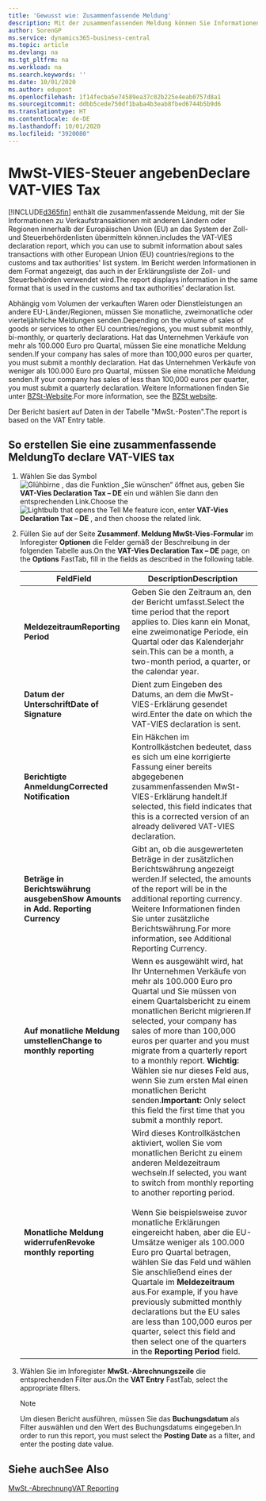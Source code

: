 ```yaml
---
title: 'Gewusst wie: Zusammenfassende Meldung'
description: Mit der zusammenfassenden Meldung können Sie Informationen zu Verkaufstransaktionen mit anderen Ländern oder Regionen innerhalb der Europäischen Union (EU) an das System der Zoll- und Steuerbehördenlisten übermitteln.
author: SorenGP
ms.service: dynamics365-business-central
ms.topic: article
ms.devlang: na
ms.tgt_pltfrm: na
ms.workload: na
ms.search.keywords: ''
ms.date: 10/01/2020
ms.author: edupont
ms.openlocfilehash: 1f14fecba5e74589ea37c02b225e4eab0757d8a1
ms.sourcegitcommit: ddbb5cede750df1baba4b3eab8fbed6744b5b9d6
ms.translationtype: HT
ms.contentlocale: de-DE
ms.lasthandoff: 10/01/2020
ms.locfileid: "3920080"
---
```

# <a name="declare-vat-vies-tax"></a><span data-ttu-id="af6b9-103">MwSt-VIES-Steuer angeben</span><span class="sxs-lookup"><span data-stu-id="af6b9-103">Declare VAT-VIES Tax</span></span>
[!INCLUDE[d365fin](../../includes/d365fin_md.md)] <span data-ttu-id="af6b9-104">enthält die zusammenfassende Meldung, mit der Sie Informationen zu Verkaufstransaktionen mit anderen Ländern oder Regionen innerhalb der Europäischen Union (EU) an das System der Zoll- und Steuerbehördenlisten übermitteln können.</span><span class="sxs-lookup"><span data-stu-id="af6b9-104">includes the VAT-VIES declaration report, which you can use to submit information about sales transactions with other European Union (EU) countries/regions to the customs and tax authorities' list system.</span></span> <span data-ttu-id="af6b9-105">Im Bericht werden Informationen in dem Format angezeigt, das auch in der Erklärungsliste der Zoll- und Steuerbehörden verwendet wird.</span><span class="sxs-lookup"><span data-stu-id="af6b9-105">The report displays information in the same format that is used in the customs and tax authorities' declaration list.</span></span>  

<span data-ttu-id="af6b9-106">Abhängig vom Volumen der verkauften Waren oder Dienstleistungen an andere EU-Länder/Regionen, müssen Sie monatliche, zweimonatliche oder vierteljährliche Meldungen senden.</span><span class="sxs-lookup"><span data-stu-id="af6b9-106">Depending on the volume of sales of goods or services to other EU countries/regions, you must submit monthly, bi-monthly, or quarterly declarations.</span></span> <span data-ttu-id="af6b9-107">Hat das Unternehmen Verkäufe von mehr als 100.000 Euro pro Quartal, müssen Sie eine monatliche Meldung senden.</span><span class="sxs-lookup"><span data-stu-id="af6b9-107">If your company has sales of more than 100,000 euros per quarter, you must submit a monthly declaration.</span></span> <span data-ttu-id="af6b9-108">Hat das Unternehmen Verkäufe von weniger als 100.000 Euro pro Quartal, müssen Sie eine monatliche Meldung senden.</span><span class="sxs-lookup"><span data-stu-id="af6b9-108">If your company has sales of less than 100,000 euros per quarter, you must submit a quarterly declaration.</span></span> <span data-ttu-id="af6b9-109">Weitere Informationen finden Sie unter [BZSt-Website](https://go.microsoft.com/fwlink/?LinkId=204368).</span><span class="sxs-lookup"><span data-stu-id="af6b9-109">For more information, see the [BZSt website](https://go.microsoft.com/fwlink/?LinkId=204368).</span></span>  

<span data-ttu-id="af6b9-110">Der Bericht basiert auf Daten in der Tabelle "MwSt.-Posten".</span><span class="sxs-lookup"><span data-stu-id="af6b9-110">The report is based on the VAT Entry table.</span></span>  

## <a name="to-declare-vat-vies-tax"></a><span data-ttu-id="af6b9-111">So erstellen Sie eine zusammenfassende Meldung</span><span class="sxs-lookup"><span data-stu-id="af6b9-111">To declare VAT-VIES tax</span></span>  

1.  <span data-ttu-id="af6b9-112">Wählen Sie das Symbol ![Glühbirne , das die Funktion „Sie wünschen“ öffnet](../../media/ui-search/search_small.png "Was möchten Sie tun?") aus, geben Sie **VAT-Vies Declaration Tax – DE** ein und wählen Sie dann den entsprechenden Link.</span><span class="sxs-lookup"><span data-stu-id="af6b9-112">Choose the ![Lightbulb that opens the Tell Me feature](../../media/ui-search/search_small.png "Tell me what you want to do") icon, enter **VAT-Vies Declaration Tax – DE** , and then choose the related link.</span></span>  
2.  <span data-ttu-id="af6b9-113">Füllen Sie auf der Seite **Zusammenf. Meldung MwSt-Vies-Formular** im Inforegister **Optionen** die Felder gemäß der Beschreibung in der folgenden Tabelle aus.</span><span class="sxs-lookup"><span data-stu-id="af6b9-113">On the **VAT-Vies Declaration Tax – DE** page, on the **Options** FastTab, fill in the fields as described in the following table.</span></span>  

    |<span data-ttu-id="af6b9-114">Feld</span><span class="sxs-lookup"><span data-stu-id="af6b9-114">Field</span></span>|<span data-ttu-id="af6b9-115">Description</span><span class="sxs-lookup"><span data-stu-id="af6b9-115">Description</span></span>|  
    |---------------------------------|---------------------------------------|  
    |<span data-ttu-id="af6b9-116">**Meldezeitraum**</span><span class="sxs-lookup"><span data-stu-id="af6b9-116">**Reporting Period**</span></span>|<span data-ttu-id="af6b9-117">Geben Sie den Zeitraum an, den der Bericht umfasst.</span><span class="sxs-lookup"><span data-stu-id="af6b9-117">Select the time period that the report applies to.</span></span> <span data-ttu-id="af6b9-118">Dies kann ein Monat, eine zweimonatige Periode, ein Quartal oder das Kalenderjahr sein.</span><span class="sxs-lookup"><span data-stu-id="af6b9-118">This can be a month, a two-month period, a quarter, or the calendar year.</span></span>|  
    |<span data-ttu-id="af6b9-119">**Datum der Unterschrift**</span><span class="sxs-lookup"><span data-stu-id="af6b9-119">**Date of Signature**</span></span>|<span data-ttu-id="af6b9-120">Dient zum Eingeben des Datums, an dem die MwSt-VIES-Erklärung gesendet wird.</span><span class="sxs-lookup"><span data-stu-id="af6b9-120">Enter the date on which the VAT-VIES declaration is sent.</span></span>|  
    |<span data-ttu-id="af6b9-121">**Berichtigte Anmeldung**</span><span class="sxs-lookup"><span data-stu-id="af6b9-121">**Corrected Notification**</span></span>|<span data-ttu-id="af6b9-122">Ein Häkchen im Kontrollkästchen bedeutet, dass es sich um eine korrigierte Fassung einer bereits abgegebenen zusammenfassenden MwSt-VIES-Erklärung handelt.</span><span class="sxs-lookup"><span data-stu-id="af6b9-122">If selected, this field indicates that this is a corrected version of an already delivered VAT-VIES declaration.</span></span>|  
    |<span data-ttu-id="af6b9-123">**Beträge in Berichtswährung ausgeben**</span><span class="sxs-lookup"><span data-stu-id="af6b9-123">**Show Amounts in Add. Reporting Currency**</span></span>|<span data-ttu-id="af6b9-124">Gibt an, ob die ausgewerteten Beträge in der zusätzlichen Berichtswährung angezeigt werden.</span><span class="sxs-lookup"><span data-stu-id="af6b9-124">If selected, the amounts of the report will be in the additional reporting currency.</span></span> <span data-ttu-id="af6b9-125">Weitere Informationen finden Sie unter zusätzliche Berichtswährung.</span><span class="sxs-lookup"><span data-stu-id="af6b9-125">For more information, see Additional Reporting Currency.</span></span>|  
    |<span data-ttu-id="af6b9-126">**Auf monatliche Meldung umstellen**</span><span class="sxs-lookup"><span data-stu-id="af6b9-126">**Change to monthly reporting**</span></span>|<span data-ttu-id="af6b9-127">Wenn es ausgewählt wird, hat Ihr Unternehmen Verkäufe von mehr als 100.000 Euro pro Quartal und Sie müssen von einem Quartalsbericht zu einem monatlichen Bericht migrieren.</span><span class="sxs-lookup"><span data-stu-id="af6b9-127">If selected, your company has sales of more than 100,000 euros per quarter and you must migrate from a quarterly report to a monthly report.</span></span> <span data-ttu-id="af6b9-128">**Wichtig:** Wählen sie nur dieses Feld aus, wenn Sie zum ersten Mal einen monatlichen Bericht senden.</span><span class="sxs-lookup"><span data-stu-id="af6b9-128">**Important:**  Only select this field the first time that you submit a monthly report.</span></span>|  
    |<span data-ttu-id="af6b9-129">**Monatliche Meldung widerrufen**</span><span class="sxs-lookup"><span data-stu-id="af6b9-129">**Revoke monthly reporting**</span></span>|<span data-ttu-id="af6b9-130">Wird dieses Kontrollkästchen aktiviert, wollen Sie vom monatlichen Bericht zu einem anderen Meldezeitraum wechseln.</span><span class="sxs-lookup"><span data-stu-id="af6b9-130">If selected, you want to switch from monthly reporting to another reporting period.</span></span><br /><br /> <span data-ttu-id="af6b9-131">Wenn Sie beispielsweise zuvor monatliche Erklärungen eingereicht haben, aber die EU-Umsätze weniger als 100.000 Euro pro Quartal betragen, wählen Sie das Feld und wählen Sie anschließend eines der Quartale im **Meldezeitraum** aus.</span><span class="sxs-lookup"><span data-stu-id="af6b9-131">For example, if you have previously submitted monthly declarations but the EU sales are less than 100,000 euros per quarter, select this field and then select one of the quarters in the **Reporting Period** field.</span></span>|  

3.  <span data-ttu-id="af6b9-132">Wählen Sie im Inforegister **MwSt.-Abrechnungszeile** die entsprechenden Filter aus.</span><span class="sxs-lookup"><span data-stu-id="af6b9-132">On the **VAT Entry** FastTab, select the appropriate filters.</span></span>  

    > [!NOTE]  
    >  <span data-ttu-id="af6b9-133">Um diesen Bericht ausführen, müssen Sie das **Buchungsdatum** als Filter auswählen und den Wert des Buchungsdatums eingegeben.</span><span class="sxs-lookup"><span data-stu-id="af6b9-133">In order to run this report, you must select the **Posting Date** as a filter, and enter the posting date value.</span></span>  

## <a name="see-also"></a><span data-ttu-id="af6b9-134">Siehe auch</span><span class="sxs-lookup"><span data-stu-id="af6b9-134">See Also</span></span>  
[<span data-ttu-id="af6b9-135">MwSt.-Abrechnung</span><span class="sxs-lookup"><span data-stu-id="af6b9-135">VAT Reporting</span></span>](vat-reporting.md)
